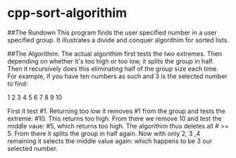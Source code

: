 # cpp-sort-algorithim

##The Rundown
This program finds the user specified number in a user specified group. It illustrates a divide and conquer algorithim for sorted lists.

##The Algorithim.
The actual algorithim first tests the two extremes. Then depending on whether it's too high or too low, it splits the group in half. Then it recursively does this eliminating half of the group size each time. For example, if you have ten numbers as such and 3 is the selected number to find:

1   2   3   4   5   6   7   8   9   10

First it test #1. Returning too low it removes #1 from the group and tests the extreme: #10. This returns too high. From there we remove 10 and test the middle vaue: #5, which returns too high. The algorithim thus deletes all # >= 5. From there it splits the group in half again. Now with only 2, 3 ,4 remaining it selects the middle value again: which happens to be 3 our selected number. 

